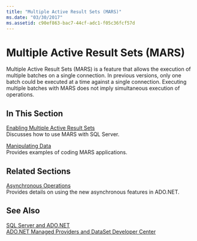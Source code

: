 ```yaml
---
title: "Multiple Active Result Sets (MARS)"
ms.date: "03/30/2017"
ms.assetid: c90ef863-bac7-44cf-adc1-f05c36fcf57d
---
```

# Multiple Active Result Sets (MARS)
Multiple Active Result Sets (MARS) is a feature that allows the execution of multiple batches on a single connection. In previous versions, only one batch could be executed at a time against a single connection. Executing multiple batches with MARS does not imply simultaneous execution of operations.  
  
## In This Section  
 [Enabling Multiple Active Result Sets](../../../../../docs/framework/data/adonet/sql/enabling-multiple-active-result-sets.md)  
 Discusses how to use MARS with SQL Server.  
  
 [Manipulating Data](../../../../../docs/framework/data/adonet/sql/manipulating-data.md)  
 Provides examples of coding MARS applications.  
  
## Related Sections  
 [Asynchronous Operations](../../../../../docs/framework/data/adonet/sql/asynchronous-operations.md)  
 Provides details on using the new asynchronous features in ADO.NET.  
  
## See Also  
 [SQL Server and ADO.NET](../../../../../docs/framework/data/adonet/sql/index.md)  
 [ADO.NET Managed Providers and DataSet Developer Center](http://go.microsoft.com/fwlink/?LinkId=217917)
